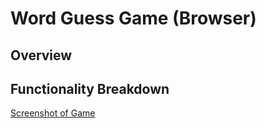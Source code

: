 # Word Guess Game (Browser)

<!-- I have completed everything in the text to create an interactive word guess game. -->

## Overview

<!-- 
For this assignment, I had to follow a series of precise directives to add certain functions and html id's to create a Word Guess game that a user can interact with.

My theme is "Aliens in Pop Culture" words.

My approach was to follow the instructions in order, starting with the functions. I worked a lot with fellow classmates to find solutions to each step of the process, from the logic, to the input/output.

// Input pseudo-code
// When the user presses a key for a letter guess:
//      puzzleState should search the word to see if the guessed letter is in the word
    //  if letter is in the word, update puzzleState to replace blank/show letter, update guessesLeft by -1
    //  if letter is not in the word, no update to puzzleState, update guessesLeft by -1, update wrong guesses by +1
 -->

## Functionality Breakdown
<!-- TODO: update this to your screenshot, gif, etc. demonstrating functionality. add any additional explanation below -->
[Screenshot of Game](images/screenshot1.png)

